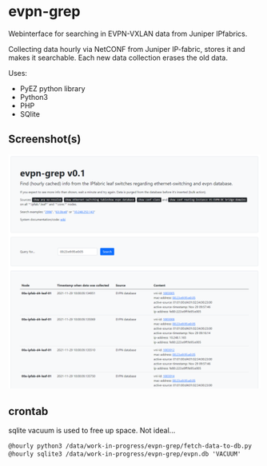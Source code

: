 # evpn-grep
Webinterface for searching in EVPN-VXLAN data from Juniper IPfabrics.

Collecting data hourly via NetCONF from Juniper IP-fabric, stores it and makes it searchable. Each new data collection erases the old data.

Uses:
* PyEZ python library
* Python3
* PHP
* SQlite

## Screenshot(s)
![Screenshot from evpn-grep](documentation/screenshot-evpn-grep.png?raw=true)

## crontab
sqlite vacuum is used to free up space. Not ideal...
```
@hourly python3 /data/work-in-progress/evpn-grep/fetch-data-to-db.py
@hourly sqlite3 /data/work-in-progress/evpn-grep/evpn.db 'VACUUM'
```